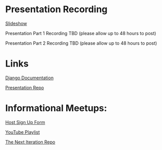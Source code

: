 # Presentation Recording

[Slideshow](https://docs.google.com/presentation/d/1yv9kwivZk3B486RtjmzuT7kPT_A5_nFpi99DW9l9Ieg/edit?usp=sharing "This is a Google Slide Presentation")

Presentation Part 1 Recording TBD (please allow up to 48 hours to post)

Presentation Part 2 Recording TBD (please allow up to 48 hours to post)

# Links

[Django Documentation](https://docs.djangoproject.com/en/4.1/intro/tutorial01/ "Follow their example as recommended by Stuart!")

[Presentation Repo](https://github.com/Stuart-Yee/DjangoIntroApp "Stuart's GitHub Repo!")

# **Informational Meetups:**

[Host Sign Up Form](https://forms.gle/QRBvevf2J5HfAoA58)

[YouTube Playlist](https://www.youtube.com/watch?v=FlgUZTgPsfI&&list=PL7KFrUek0BO-4eXIW6VTiQ9HnnGjB_Z_q)

[The Next Iteration Repo](https://github.com/lisa-chen-58/The_Next_Iteration_Discord_Server)
